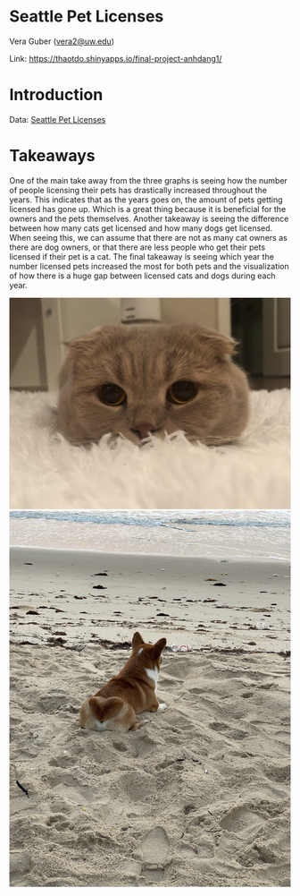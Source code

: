 # Seattle Pet Licenses

Vera Guber (vera2@uw.edu)

Link: https://thaotdo.shinyapps.io/final-project-anhdang1/ 

# Introduction
Data: [Seattle Pet Licenses](https://www.kaggle.com/aaronschlegel/seattle-pet-licenses)

# Takeaways
One of the main take away from the three graphs is seeing how the number of people licensing their pets has drastically increased throughout the years. This indicates that as the years goes on, the amount of pets getting licensed has gone up. Which is a great thing because it is beneficial for the owners and the pets themselves. Another takeaway is  seeing the difference between how many cats get licensed and how many dogs get licensed. When seeing this, we can assume that there are not as many cat owners as there are dog owners, or that there are less people who get their pets licensed if their pet is a cat. The final takeaway is seeing which year the number licensed pets increased the most for both pets and the visualization of how there is a huge gap between licensed cats and dogs during each year.

![image](images/cat.jpeg)
![image](images/dog.jpeg)
